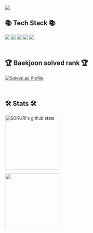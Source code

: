<img src="https://capsule-render.vercel.app/api?type=waving&color=8A2BE2&height=180&section=header&text=Chiwang%20Github!&fontSize=36"/>

## 📚 Tech Stack 📚
<img src="https://img.shields.io/badge/Python-3776AB?style=flat&logo=Python&logoColor=white"/></a>
<img src="https://img.shields.io/badge/Java-007396?style=flat&logo=Java&logoColor=white" />
<img src="https://img.shields.io/badge/JavaScript-F7DF1E?style=flat&logo=JavaScript&logoColor=white" />
<img src="https://img.shields.io/badge/CSS3-1572B6?style=flat&logo=CSS3&logoColor=white" />
<img src="https://img.shields.io/badge/HTML5-E34F26?style=flat&logo=HTML5&logoColor=white"/></a>

<br/>

## <p>🏆 Baekjoon solved rank 🏆</p>
[![Solved.ac Profile](http://mazassumnida.wtf/api/v2/generate_badge?boj=chris2769)](https://solved.ac/chris2769)

<br/>

## 🛠️ Stats 🛠️

<a href="https://github.com/noxknow"><img align="center" style="height:180px" src="https://github-readme-stats.vercel.app/api?username=noxknow&show_icons=true&include_all_commits=true&theme=kacho_ga&hide_border=true" alt="SOKURI's github stats" /></a>

<a href="https://github.com/noxknow"><img align="center" style="height:180px" src="https://github-readme-stats.vercel.app/api/top-langs/?username=noxknow&layout=compact&theme=kacho_ga&hide_border=true" /></a> 



